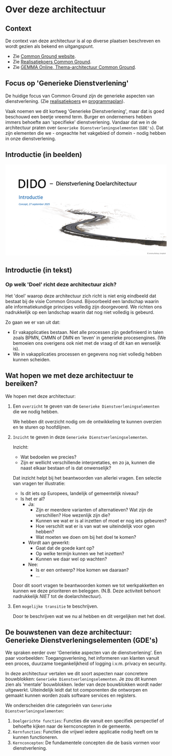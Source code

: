# Over deze architectuur

## Context

De context van deze architectuur is al op diverse plaatsen beschreven en wordt gezien als bekend en uitgangspunt.

- Zie [Common Ground website](https://commonground.nl/).
- Zie [Realisatiekoers Common Ground](https://commonground.nl/page/view/f9c0b4bc-fbe5-4c2e-8fa5-d747a52fd58e/realisatiekoers-common-ground).
- Zie [GEMMA Online, Thema-architectuur Common Ground](https://www.gemmaonline.nl/wiki/Thema-architectuur_Common_Ground).

## Focus op 'Generieke Dienstverlening'

De huidige focus van Common Ground zijn de generieke aspecten van dienstverlening. (Zie [realisatiekoers](https://commonground.nl/page/view/f9c0b4bc-fbe5-4c2e-8fa5-d747a52fd58e/realisatiekoers-common-ground) en [programmaplan](https://commonground.nl/page/view/99b21b0c-06d7-46b6-b870-b76d9689e34e/programma-common-ground)).

Vaak noemen we dit kortweg 'Generieke Dienstverlening', maar dat is goed beschouwd een beetje vreemd term. Burger en ondernemers hebben immers behoefte aan 'specifieke' dienstverlening. Vandaar dat we in de architectuur praten over `Generieke Dienstverleningselementen` (`GDE's`). Dat zijn elementen die we - ongeachte het vakgebied of domein - nodig hebben in onze dienstverlening.

## Introductie (in beelden)

[![Preview of report](./introductie/Introductie_DIDO.png)](./introductie/Introductie_DIDO.pdf)

## Introductie (in tekst)

### Op welk 'Doel' richt deze architectuur zich?

Het 'doel' waarop deze architectuur zich richt is niet enig eindbeeld dat bestaat bij de visie Common Ground. Bijvoorbeeld een landschap waarin alle informatiekundige principes volledig zijn doorgevoerd. We richten ons nadrukkelijk op een landschap waarin dat nog niet volledig is gebeurd.

Zo gaan we er van uit dat:

- Er vakapplicaties bestaan. Niet alle processen zijn gedefinieerd in talen zoals BPMN, CMMN of DMN en 'leven' in generieke procesengines. (We bemoeien ons overigens ook niet met de vraag of dit kan en wenselijk is).
- We in vakapplicaties processen en gegevens nog niet volledig hebben kunnen scheiden.

## Wat hopen we met deze architectuur te bereiken?

We hopen met deze architectuur:

1. Een `overzicht` te geven van de `Generieke Dienstverleningselementen` die we nodig hebben.

   We hebben dit overzicht nodig om de ontwikkeling te kunnen overzien en te sturen op hoofdlijnen.

2. `Inzicht` te geven in deze `Generieke Dienstverleningselementen`.

   Inzicht:
   - Wat bedoelen we precies?
   - Zijn er wellicht verschillende interpretaties, en zo ja, kunnen die naast elkaar bestaan of is dat onwenselijk?

   Dat inzicht helpt bij het beantwoorden van allerlei vragen.
   Een selectie van vragen ter illustratie:

   - Is dit iets op Europees, landelijk of gemeentelijk niveau?
   - Is het er al?
     - Ja:
       - Zijn er meerdere varianten of alternatieven? Wat zijn de verschillen? Hoe wezenlijk zijn die?
       - Kunnen we wat er is al inzetten of moet er nog iets gebeuren?
       - Hoe verschilt wat er is van wat we uiteindelijk voor ogen hebben?
       - Wat moeten we doen om bij het doel te komen?
     - Wordt aan gewerkt:
       - Gaat dat de goede kant op?
       - Op welke termijn kunnen we het inzetten?
       - Kunnen we daar wel op wachten?
     - Nee:
       - Is er een ontwerp? Hoe komen we daaraan?
       - ...

   Door dit soort vragen te beantwoorden komen we tot werkpakketten en kunnen we deze prioriteren en beleggen.
   (N.B. Deze activiteit behoort nadrukkelijk _NIET_ tot de doelarchitectuur).

3. Een `mogelijke transitie` te beschrijven.

   Door te beschrijven wat we nu al hebben en dit vergelijken met het doel.

## De bouwstenen van deze architectuur: Generieke Dienstverleningselementen (GDE's)

We spraken eerder over 'Generieke aspecten van de dienstverlening'. Een paar voorbeelden: Toegangsverlening, het informeren van klanten vanuit een proces, duurzame toegankelijkheid of logging i.v.m. privacy en security.

In deze architectuur vertalen we dit soort aspecten naar concretere bouwblokken: `Generieke Dienstverleningselementen`. Je zou dit kunnen zien als 'mentale' bouwblokken. Ieder van deze bouwblokken wordt nader uitgewerkt. Uiteindelijk leidt dat tot componenten die ontworpen en gemaakt kunnen worden zoals software services en registers.

We onderscheiden drie categorieën van `Generieke Dienstverleningselementen`:

1. `Doelgerichte functies`: Functies die vanuit een specifiek perspectief of behoefte kijken naar de kernconcepten in de gemeente.
2. `Kernfuncties`: Functies die vrijwel iedere applicatie nodig heeft om te kunnen functioneren.
3. `Kernconcepten`: De fundamentele concepten die de basis vormen voor dienstverlening.
